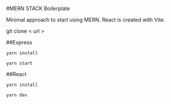 #MERN STACK Boilerplate

Minimal approach to start using MERN.
React is created with Vite.

git clone < url >

##Express

```
yarn install
```
```
yarn start
```

##React

```
yarn install
```
```
yarn dev
```
